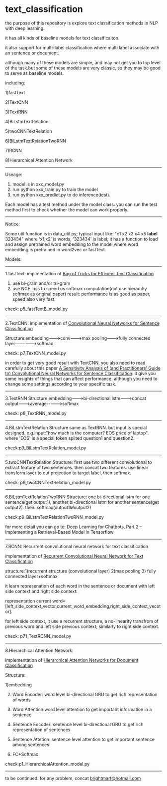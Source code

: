 # text_classification
the purpose of this repository is explore text classification methods in NLP with deep learning. 

it has all kinds of baseline models for text classificaiton.

it also support for multi-label classification where multi label associate with an sentence or document.

although many of these models are simple, and may not get you to top level of the task.but some of these models are very classic, so they may be good to serve as baseline models.

including:

1)fastText

2)TextCNN

3)TextRNN

4)BiLstmTextRelation

5)twoCNNTextRelation

6)BiLstmTextRelationTwoRNN

7)RCNN

8)Hierarchical Attention Network

-------------------------------------------------------------------------

Useage:

1) model is in xxx_model.py
2) run python xxx_train.py to train the model
3) run python xxx_predict.py to do inference(test).

Each model has a test method under the model class. you can run the test method first to check whether the model can work properly.

-------------------------------------------------------------------------

Notice:

Some util function is in data_util.py; 
typical input like: "x1 x2 x3 x4 x5 __label__ 323434" where 'x1,x2' is words, '323434' is label;
it has a function to load and assign pretrained word embedding to the model,where word embedding is pretrained in word2vec or fastText. 

Models:

-------------------------------------------------------------------------

1.fastText:  implmentation of <a href="https://arxiv.org/abs/1607.01759">Bag of Tricks for Efficient Text Classification</a>
1) use bi-gram and/or tri-gram
2) use NCE loss to speed us softmax computation(not use hierarchy softmax as original paper)
result: performance is as good as paper, speed also very fast.

check: p5_fastTextB_model.py

-------------------------------------------------------------------------

2.TextCNN: implementation of <a href="http://www.aclweb.org/anthology/D14-1181"> Convolutional Neural Networks for Sentence Classification </a>

Structure:embedding--->conv--->max pooling--->fully connected layer-------->softmax

check: p7_TextCNN_model.py

in order to get very good result with TextCNN, you also need to read carefully about this paper <a href="https://arxiv.org/abs/1510.03820">A Sensitivity Analysis of (and Practitioners' Guide to) Convolutional Neural Networks for Sentence Classification</a>: it give you some insights of things that can affect performance. although you need to  change some settings according to your specific task.


-------------------------------------------------------------------------


3.TextRNN
Structure:embedding--->bi-directional lstm--->concat output--->average----->softmax

check: p8_TextRNN_model.py


-------------------------------------------------------------------------


4.BiLstmTextRelation
Structure same as TextRNN. but input is special designed. e.g.input:"how much is the computer? EOS price of laptop". where 'EOS' is a special
token spilted question1 and question2.

check:p9_BiLstmTextRelation_model.py


-------------------------------------------------------------------------


5.twoCNNTextRelation
Structure: first use two different convolutional to extract feature of two sentences. then concat two features. use linear
transform layer to out projection to target label, then softmax.

check: p9_twoCNNTextRelation_model.py


-------------------------------------------------------------------------


6.BiLstmTextRelationTwoRNN
Structure: one bi-directional lstm for one sentence(get output1), another bi-directional lstm for another sentence(get output2). then:
softmax(output1*M*output2)

check:p9_BiLstmTextRelationTwoRNN_model.py

for more detail you can go to: <a herf="http://www.wildml.com/2016/07/deep-learning-for-chatbots-2-retrieval-based-model-tensorflow">Deep Learning for Chatbots, Part 2 – Implementing a Retrieval-Based Model in Tensorflow<a>


-------------------------------------------------------------------------


7.RCNN:
Recurrent convolutional neural network for text classification

implementation of <a href="https://scholar.google.com.hk/scholar?q=Recurrent+Convolutional+Neural+Networks+for+Text+Classification&hl=zh-CN&as_sdt=0&as_vis=1&oi=scholart&sa=X&ved=0ahUKEwjpx82cvqTUAhWHspQKHUbDBDYQgQMIITAA"> Recurrent Convolutional Neural Network for Text Classification </a>
 
structure:1)recurrent structure (convolutional layer) 2)max pooling 3) fully connected layer+softmax

it learn represenation of each word in the sentence or document with left side context and right side context:

representation current word=[left_side_context_vector,current_word_embedding,right_side_context_vecotor].

for left side context, it use a recurrent structure, a no-linearity transfrom of previous word and left side previous context; similarly to right side context.

check: p71_TextRCNN_model.py


-------------------------------------------------------------------------

8.Hierarchical Attention Network:

Implementation of <a href="https://www.cs.cmu.edu/~diyiy/docs/naacl16.pdf">Hierarchical Attention Networks for Document Classification</a>

Structure:

1)embedding 

2) Word Encoder: word level bi-directional GRU to get rich representation of words

3) Word Attention:word level attention to get important information in a sentence

4) Sentence Encoder: sentence level bi-directional GRU to get rich representation of sentences

5) Sentence Attetion: sentence level attention to get important sentence among sentences

5) FC+Softmax

check:p1_HierarchicalAttention_model.py

-------------------------------------------------------------------------


to be continued. for any problem, concat brightmart@hotmail.com
